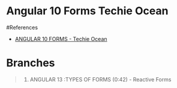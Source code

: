 # Angular 10 Forms Techie Ocean

#References
* [ANGULAR 10 FORMS - Techie Ocean](https://www.youtube.com/playlist?list=PL9Osfv2HEXE2IDfYv6ORboNc4I-5Vp7cw)

# Branches
> 1. ANGULAR 13 :TYPES OF FORMS (0:42) - Reactive Forms
